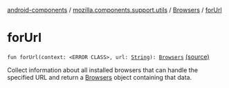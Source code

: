 [android-components](../../index.md) / [mozilla.components.support.utils](../index.md) / [Browsers](index.md) / [forUrl](./for-url.md)

# forUrl

`fun forUrl(context: <ERROR CLASS>, url: `[`String`](https://kotlinlang.org/api/latest/jvm/stdlib/kotlin/-string/index.html)`): `[`Browsers`](index.md) [(source)](https://github.com/mozilla-mobile/android-components/blob/master/components/support/utils/src/main/java/mozilla/components/support/utils/Browsers.kt#L287)

Collect information about all installed browsers that can handle the specified URL and return a [Browsers](index.md)
object containing that data.

